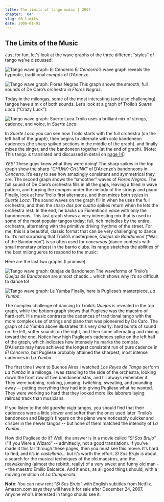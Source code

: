 ```yaml
---
title: The limits of tango music | 2007
chapter: '04'
slug: 08_limits
date: 2006-01-01
---
```


## The Limits of the Music

Just for fun, let's look at the wave graphs of the three different “styles” of tango we’ve discussed:

![Tango wave graph: El Cencerro](/4_pics/8limits/image011.jpg)
_El Cencerro’s_ wave graph reveals the hypnotic, traditional _compás_ of D’Arienzo.

![Tango wave graph: Flores Negras](/4_pics/8limits/image012.jpg)
This graph shows the smooth, full sounds of De Caro’s orchestra in _Flores Negras_.

Today in the milongas, some of the most interesting (and also challenging) tangos have a mix of both sounds. Let’s look at a graph of Troilo’s _Suerte Loca_ (“Crazy Luck”):


![Tango wave graph: Suerte Loca](/4_pics/8limits/image013.jpg)
Troilo uses a brilliant mix of strings, cadence, and voice, in _Suerte Loca_.

In _Suerte Loca_ you can see how Troilo starts with the full orchestra (on the left half of the graph), then begins to alternate with solo bandoneon cadences (the sharp spiked sections in the middle of the graph), and finally mixes the singer, and the bandoneon together (at the end of graph). (Note: This tango is translated and discussed in detail on [page 14](/04/12_suerteloca))

_YES!_  These guys knew what they were doing! The sharp spikes in the top graph show the sharp “_CHUNK–CHUNK_” of D’Arienzo’s bandoneons in _Cencerro_. It’s easy to see how amazingly consistent and symmetrical they are. The second graph shows the “smoother” waves of _Flores Negras_. The full sound of De Caro’s orchestra fills in all the gaps, leaving a filled in wave pattern, and burying the _compás_ under the melody of the strings and piano. Finally, look at how Troilo first alternates, and then mixes both styles in _Suerte Loca_. The sound waves on the graph fill in when he uses the full orchestra, and then the sharp _dos por cuatro_ spikes return when he lets the orchestra rest. In the end, he backs up Fiorentino’s voice with only the bandoneons. This last graph shows a very interesting mix that is used in some of the most popular tangos today: full, rich melodies by the entire orchestra, alternating with the primitive driving rhythms of the street. For me, this is a beautiful, classic format that can be very challenging to dance to. It’s not surprising that Troilo’s masterpiece, _Quejas de Bandoneon_ (“Wail of the Bandoneon”) is so often used for _concursos_ (dance contests with small monetary prizes) in the barrio clubs. Its range stretches the abilities of the best milongueros to respond to the music:

Here are the last two graphs (I promise):

![Tango wave graph: Quejas de Bandoneon](/4_pics/8limits/image014.jpg)
The waveforms of Troilo’s _Quejas de Bandoneon_ are almost chaotic…
which shows why it’s so difficult to dance to!

![Tango wave graph: La Yumba](/4_pics/8limits/image015.jpg)
Finally, here is Pugliese’s masterpiece, _La Yumba_.

The complex challenge of dancing to Troilo’s _Quejas_ is revealed in the top graph, while the bottom graph shows that Pugliese was the maestro of hard-soft. His music contrasts the cadences of traditional tango with the more complex use of strings and piano that was pioneered by De Caro. The graph of _La Yumba_ above illustrates this very clearly: hard bursts of sound on the left, softer sounds on the right, and then some alternating and mixing toward the end. Notice how high Pugliese’s cadences spike on the left half of the graph, which indicates how intensely he marks the compás. D’Arienzo may have achieved the longest consistent run of pure cadence in _El Cencerro_, but Pugliese probably attained the sharpest, most intense cadences in _La Yumba_.

The first time I went to Buenos Aires I watched _Los Reyes de Tango_ perform _La Yumba_ in a milonga. I was standing to the side of the orchestra, looking down the front row of five bandoneonistas, and I’ll always remember it. They were bobbing, rocking, jumping, twitching, sweating, and pounding away -- putting everything they had into giving Pugliese what he wanted. They were working so hard that they looked more like laborers laying railroad track than musicians.

If you listen to the old _guardia vieja_ tangos, you should find that their cadences were a little slower and softer than the ones used later. Troilo’s bandoneon and Biaggi’s fingers on the piano were noticeably quicker and crisper in the newer tangos -- but none of them matched the intensity of _La Yumba_.

How did Pugliese do it? Well, the answer is in a movie called “_Si Sos Brujo_” (“If you Were a Wizard” --  admittedly, not a good translation). If you’ve made it this far through these pages, then you must see this movie. It’s hard to find, and it’s in _castellano_… but it’s worth the effort.  _Si Sos Brujo_ is about a search for the musical techniques of the old maestros, and the reawakening (almost the rebirth, really) of a very sweet and funny old man -- the maestro Emilio Balcarce. And it ends, as all good things should, with a moving rendition of _La Cumparsita_.

**Note:** You can now rent “_Si Sos Brujo_” with English subtitles from Netflix. Amazon.com says they will have it for sale after December 24, 2007. Anyone who's interested in tango should see it.